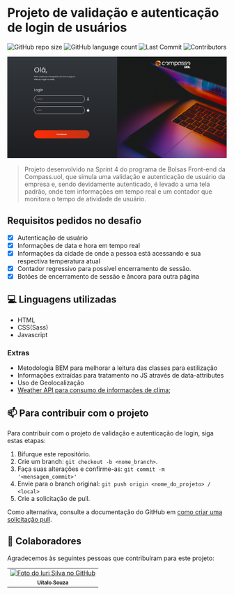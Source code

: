# Projeto de validação e autenticação de login de usuários

<!---Esses são exemplos. Veja https://shields.io para outras pessoas ou para personalizar este conjunto de escudos. Você pode querer incluir dependências, status do projeto e informações de licença aqui--->

![GitHub repo size](https://img.shields.io/github/repo-size/uitalorss/validacao-login?style=for-the-badge)
![GitHub language count](https://img.shields.io/github/languages/count/uitalorss/validacao-login?style=for-the-badge)
![Last Commit](https://img.shields.io/github/last-commit/uitalorss/validacao-login?style=for-the-badge)
![Contributors](https://img.shields.io/github/contributors/uitalorss/validacao-login?style=for-the-badge)

<img src="./assets/img/capa-readme.png" alt="Imagem do projeto">

> Projeto desenvolvido na Sprint 4 do programa de Bolsas Front-end da Compass.uol, que simula uma validação e autenticação de usuário da empresa e, sendo devidamente autenticado, é levado a uma tela padrão, onde tem informações em tempo real e um contador que monitora o tempo de atividade de usuário.

## Requisitos pedidos no desafio

- [x] Autenticação de usuário
- [x] Informações de data e hora em tempo real
- [x] Informações da cidade de onde a pessoa está acessando e sua respectiva temperatura atual
- [x] Contador regressivo para possível encerramento de sessão.
- [x] Botões de encerramento de sessão e âncora para outra página

## 💻 Linguagens utilizadas

- HTML
- CSS(Sass)
- Javascript

### Extras

- Metodologia BEM para melhorar a leitura das classes para estilização
- Informações extraídas para tratamento no JS através de data-attributes
- Uso de Geolocalização
- [Weather API para consumo de informações de clima](https://www.weatherapi.com);

## 📫 Para contribuir com o projeto

Para contribuir com o projeto de validação e autenticação de login, siga estas etapas:

1. Bifurque este repositório.
2. Crie um branch: `git checkout -b <nome_branch>`.
3. Faça suas alterações e confirme-as: `git commit -m '<mensagem_commit>'`
4. Envie para o branch original: `git push origin <nome_do_projeto> / <local>`
5. Crie a solicitação de pull.

Como alternativa, consulte a documentação do GitHub em [como criar uma solicitação pull](https://help.github.com/en/github/collaborating-with-issues-and-pull-requests/creating-a-pull-request).

## 🤝 Colaboradores

Agradecemos às seguintes pessoas que contribuíram para este projeto:

<table>
  <tr>
    <td align="center">
      <a href="#">
        <img src="https://avatars.githubusercontent.com/u/15834173?v=4" width="100px;" alt="Foto do Iuri Silva no GitHub"/><br>
        <sub>
          <b>Uítalo Souza</b>
        </sub>
      </a>
    </td>
  </tr>
</table>

